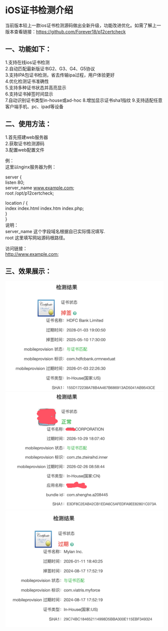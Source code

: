 # iOS证书检测介绍
当前版本较上一款ios证书检测源码做出全新升级，功能改进优化。如需了解上一版本查看链接：https://github.com/Forever18/p12certcheck  


##  一、功能如下：  
1.支持在线ios证书检测  
2.自动匹配最新版证书G2、G3、G4、G5协议  
3.支持IPA包证书检测，省去传输ipa过程，用户体验更好  
4.优化检测证书准确性  
5.支持多种证书状态并高亮显示  
6.支持证书掉签时间显示  
7.自动识别证书类型in-house或ad-hoc
8.增加显示证书sha1指纹
9.支持适配任意客户端手机、pc、ipad等设备


## 二、使用方法：
1.首先搭建web服务器  
2.获取证书检测源码  
3.配置web配置文件  

例：  
这里以nginx服务器为例：  

server {  
  listen 80;  
  server_name www.example.com;  
  root /opt/p12certcheck;  

  location / {  
	index  index.html index.htm index.php;  
    }  
}   
说明：  
server_name 这个字段域名根据自已实际情况填写.  
root 这里填写网站源码根路径。  

访问链接：  
http://www.example.com;  

## 三、效果展示：  
![](https://github.com/Forever18/ioscertcheck/blob/main/example/p12.png)  
![](https://github.com/Forever18/ioscertcheck/blob/main/example/ipa.png)  
![](https://github.com/Forever18/ioscertcheck/blob/main/example/provision.png) 

